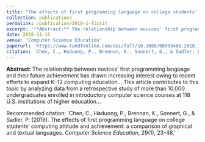 ```yaml
---
title: "The effects of first programming language on college students’ computing attitude and achievement: a comparison of graphical and textual languages"
collection: publications
permalink: /publication/2018-1-ficsit
excerpt: '**Abstract:** The relationship between novices’ first programming language and their future achievement has drawn increasing interest owing to recent efforts to expand K–12 computing education...'
date: 2018-11-15
venue: 'Computer Science Education'
paperurl: 'https://www.tandfonline.com/doi/full/10.1080/08993408.2018.1547564'
citation: 'Chen, C., Haduong, P., Brennan, K., Sonnert, G., & Sadler, P. (2019). The effects of first programming language on college students’ computing attitude and achievement: a comparison of graphical and textual languages. <i>Computer Science Education</i>, 29(1), 23-48.'
---
```

**Abstract:** The relationship between novices’ first programming language and their future achievement has drawn increasing interest owing to recent efforts to expand K–12 computing education... This article contributes to this topic by analyzing data from a retrospective study of more than 10,000 undergraduates enrolled in introductory computer science courses at 118 U.S. institutions of higher education...

<!-- [Download paper here](https://academicpages.github.io/files/paper1.pdf) -->

Recommended citation: 'Chen, C., Haduong, P., Brennan, K., Sonnert, G., & Sadler, P. (2019). The effects of first programming language on college students’ computing attitude and achievement: a comparison of graphical and textual languages. <i>Computer Science Education</i>, 29(1), 23-48.'
